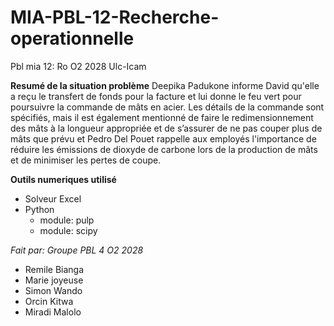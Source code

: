 # MIA-PBL-12-Recherche-operationnelle
Pbl mia 12: Ro O2 2028 Ulc-Icam

**Resumé de la situation problème**
Deepika Padukone informe David qu'elle a reçu le transfert de fonds pour la facture et lui donne le feu vert pour poursuivre la commande de mâts en acier. Les détails de la commande sont spécifiés, mais il est également mentionné de faire le  redimensionnement des mâts à la longueur appropriée et  de s’assurer de ne pas couper plus de mâts que prévu et  Pedro Del Pouet rappelle aux employés l'importance de réduire les émissions de dioxyde de carbone  lors de la production de mâts et de minimiser les pertes de coupe.

**Outils numeriques utilisé**
- Solveur Excel
- Python
    * module: pulp
    * module: scipy

 *Fait par: Groupe PBL 4 O2 2028*
 - Remile Bianga
 - Marie joyeuse
 - Simon Wando
 - Orcin Kitwa
 - Miradi Malolo
